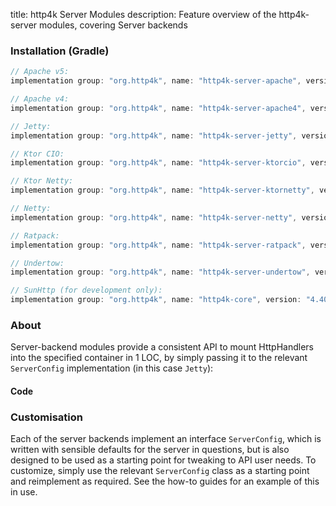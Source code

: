 title: http4k Server Modules
description: Feature overview of the http4k-server modules, covering Server backends

### Installation (Gradle)

```groovy
// Apache v5: 
implementation group: "org.http4k", name: "http4k-server-apache", version: "4.40.0.0"

// Apache v4: 
implementation group: "org.http4k", name: "http4k-server-apache4", version: "4.40.0.0"

// Jetty: 
implementation group: "org.http4k", name: "http4k-server-jetty", version: "4.40.0.0"

// Ktor CIO: 
implementation group: "org.http4k", name: "http4k-server-ktorcio", version: "4.40.0.0"

// Ktor Netty: 
implementation group: "org.http4k", name: "http4k-server-ktornetty", version: "4.40.0.0"

// Netty: 
implementation group: "org.http4k", name: "http4k-server-netty", version: "4.40.0.0"

// Ratpack: 
implementation group: "org.http4k", name: "http4k-server-ratpack", version: "4.40.0.0"

// Undertow: 
implementation group: "org.http4k", name: "http4k-server-undertow", version: "4.40.0.0"

// SunHttp (for development only): 
implementation group: "org.http4k", name: "http4k-core", version: "4.40.0.0"
```

### About
Server-backend modules provide a consistent API to mount HttpHandlers into the specified container in 1 LOC, by 
simply passing it to the relevant `ServerConfig` implementation (in this case `Jetty`):

#### Code [<img class="octocat"/>](https://github.com/http4k/http4k/blob/master/src/docs/guide/reference/servers/example_http.kt)

<script src="https://gist-it.appspot.com/https://github.com/http4k/http4k/blob/master/src/docs/guide/reference/servers/example_http.kt"></script>

### Customisation
Each of the server backends implement an interface `ServerConfig`, which is written with sensible defaults for the server in questions, 
but is also designed to be used as a starting point for tweaking to API user needs. To customize, simply use the relevant `ServerConfig` 
class as a starting point and reimplement as required. See the how-to guides for an example of this in use.
